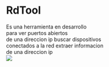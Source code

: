 # RdTool
Es una herramienta en desarrollo <br>para 
ver puertos abiertos <br>de una direccion ip
buscar dispositivos <br>conectados a la red
extraer informacion <br>de una direccion ip
<br>
<img src="https://c.tenor.com/aNHKkEhomm4AAAAC/anime-keyboard.gif">
